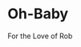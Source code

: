 # Oh-Baby
For the Love of Rob

<head><link type="text/css" rel="stylesheet" href="stylesheet.css" /></head>

